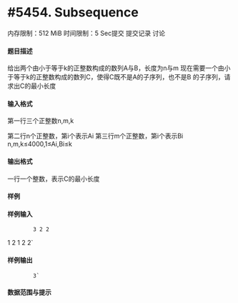 
# #5454. Subsequence
内存限制：512 MiB 时间限制：5 Sec提交 提交记录 讨论
#### 题目描述
给出两个由小于等于k的正整数构成的数列A与B，长度为n与m
现在需要一个由小于等于k的正整数构成的数列C，使得C既不是A的子序列，也不是B
的子序列，请求出C的最小长度


#### 输入格式
第一行三个正整数n,m,k

第二行n个正整数，第i个表示Ai
第三行m个正整数，第i个表示Bi
n,m,k≤4000,1≤Ai,Bi≤k



#### 输出格式
一行一个整数，表示C的最小长度


#### 样例

#### 样例输入

			3 2 2
1 2 1
2 2`
#### 样例输出

			3`
#### 数据范围与提示

